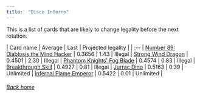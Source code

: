 ```yaml
---
title:  "Disco Inferno"
---
```


This is a list of cards that are likely to change legality before the next rotation.

| Card name | Average | Last | Projected legality |
| :-- |
[Number 89: Diablosis the Mind Hacker](https://db.ygoprodeck.com/card/?search=Number%2089:%20Diablosis%20the%20Mind%20Hacker) | 0.3656 | 1.43 | Illegal |
[Strong Wind Dragon](https://db.ygoprodeck.com/card/?search=Strong%20Wind%20Dragon) | 0.4501 | 2.30 | Illegal |
[Phantom Knights' Fog Blade](https://db.ygoprodeck.com/card/?search=Phantom%20Knights'%20Fog%20Blade) | 0.4574 | 0.83 | Illegal |
[Breakthrough Skill](https://db.ygoprodeck.com/card/?search=Breakthrough%20Skill) | 0.4927 | 0.81 | Illegal |
[Jurrac Dino](https://db.ygoprodeck.com/card/?search=Jurrac%20Dino) | 0.5163 | 0.39 | Unlimited |
[Infernal Flame Emperor](https://db.ygoprodeck.com/card/?search=Infernal%20Flame%20Emperor) | 0.5422 | 0.01 | Unlimited |

###### [Back home](index)